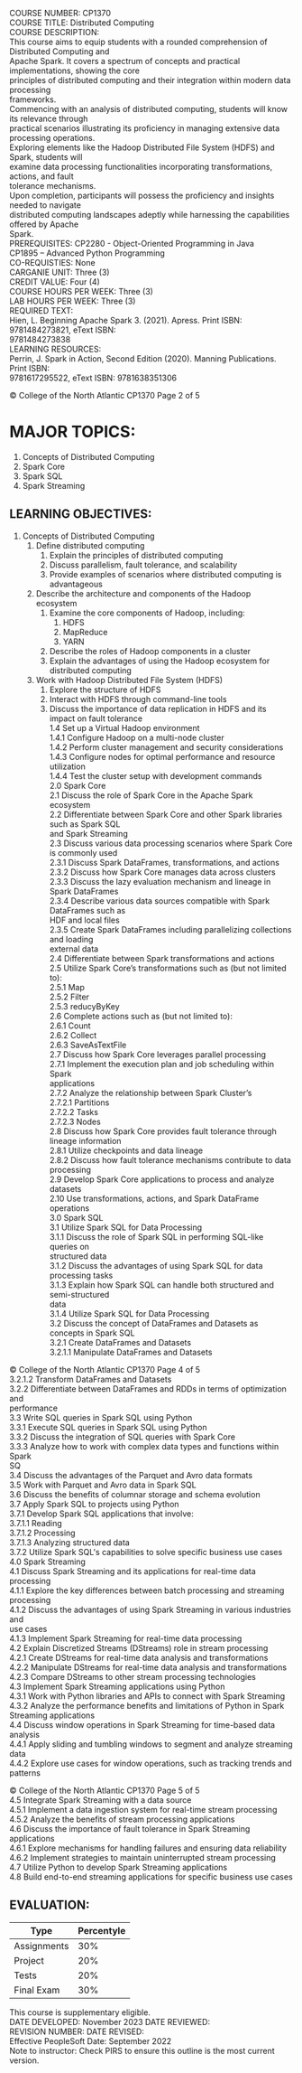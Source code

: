 
COURSE NUMBER: CP1370  
COURSE TITLE: Distributed Computing  
COURSE DESCRIPTION:  
This course aims to equip students with a rounded comprehension of Distributed Computing and  
Apache Spark. It covers a spectrum of concepts and practical implementations, showing the core  
principles of distributed computing and their integration within modern data processing  
frameworks.  
Commencing with an analysis of distributed computing, students will know its relevance through  
practical scenarios illustrating its proficiency in managing extensive data processing operations.  
Exploring elements like the Hadoop Distributed File System (HDFS) and Spark, students will  
examine data processing functionalities incorporating transformations, actions, and fault  
tolerance mechanisms.  
Upon completion, participants will possess the proficiency and insights needed to navigate  
distributed computing landscapes adeptly while harnessing the capabilities offered by Apache  
Spark.  
PREREQUISITES: CP2280 - Object-Oriented Programming in Java  
CP1895 – Advanced Python Programming  
CO-REQUISTIES: None  
CARGANIE UNIT: Three (3)  
CREDIT VALUE: Four (4)  
COURSE HOURS PER WEEK: Three (3)  
LAB HOURS PER WEEK: Three (3)  
REQUIRED TEXT:  
Hien, L. Beginning Apache Spark 3. (2021). Apress. Print ISBN: 9781484273821, eText ISBN:  
9781484273838  
LEARNING RESOURCES:  
Perrin, J. Spark in Action, Second Edition (2020). Manning Publications. Print ISBN:  
9781617295522, eText ISBN: 9781638351306

© College of the North Atlantic CP1370 Page 2 of 5  
# MAJOR TOPICS:  
1. Concepts of Distributed Computing  
2. Spark Core  
3. Spark SQL  
4. Spark Streaming  
## LEARNING OBJECTIVES:  
1. Concepts of Distributed Computing  
	1. Define distributed computing  
		1. Explain the principles of distributed computing  
		2. Discuss parallelism, fault tolerance, and scalability  
		3. Provide examples of scenarios where distributed computing is advantageous  
	2. Describe the architecture and components of the Hadoop ecosystem  
		1. Examine the core components of Hadoop, including:  
			1. HDFS  
			2. MapReduce  
			3. YARN  
		2. Describe the roles of Hadoop components in a cluster  
		3. Explain the advantages of using the Hadoop ecosystem for distributed computing  
	3. Work with Hadoop Distributed File System (HDFS)  
		1. Explore the structure of HDFS  
		2. Interact with HDFS through command-line tools  
		3. Discuss the importance of data replication in HDFS and its impact on fault tolerance  
1.4 Set up a Virtual Hadoop environment  
1.4.1 Configure Hadoop on a multi-node cluster  
1.4.2 Perform cluster management and security considerations  
1.4.3 Configure nodes for optimal performance and resource utilization  
1.4.4 Test the cluster setup with development commands  
2.0 Spark Core  
2.1 Discuss the role of Spark Core in the Apache Spark ecosystem  
2.2 Differentiate between Spark Core and other Spark libraries such as Spark SQL  
and Spark Streaming  
2.3 Discuss various data processing scenarios where Spark Core is commonly used  
2.3.1 Discuss Spark DataFrames, transformations, and actions
2.3.2 Discuss how Spark Core manages data across clusters  
2.3.3 Discuss the lazy evaluation mechanism and lineage in Spark DataFrames  
2.3.4 Describe various data sources compatible with Spark DataFrames such as  
HDF and local files  
2.3.5 Create Spark DataFrames including parallelizing collections and loading  
external data  
2.4 Differentiate between Spark transformations and actions  
2.5 Utilize Spark Core’s transformations such as (but not limited to):  
2.5.1 Map  
2.5.2 Filter  
2.5.3 reducyByKey  
2.6 Complete actions such as (but not limited to):  
2.6.1 Count  
2.6.2 Collect  
2.6.3 SaveAsTextFile  
2.7 Discuss how Spark Core leverages parallel processing  
2.7.1 Implement the execution plan and job scheduling within Spark  
applications  
2.7.2 Analyze the relationship between Spark Cluster’s  
2.7.2.1 Partitions  
2.7.2.2 Tasks  
2.7.2.3 Nodes  
2.8 Discuss how Spark Core provides fault tolerance through lineage information  
2.8.1 Utilize checkpoints and data lineage  
2.8.2 Discuss how fault tolerance mechanisms contribute to data processing  
2.9 Develop Spark Core applications to process and analyze datasets  
2.10 Use transformations, actions, and Spark DataFrame operations  
3.0 Spark SQL  
3.1 Utilize Spark SQL for Data Processing  
3.1.1 Discuss the role of Spark SQL in performing SQL-like queries on  
structured data  
3.1.2 Discuss the advantages of using Spark SQL for data processing tasks  
3.1.3 Explain how Spark SQL can handle both structured and semi-structured  
data  
3.1.4 Utilize Spark SQL for Data Processing  
3.2 Discuss the concept of DataFrames and Datasets as concepts in Spark SQL  
3.2.1 Create DataFrames and Datasets  
3.2.1.1 Manipulate DataFrames and Datasets

© College of the North Atlantic CP1370 Page 4 of 5  
3.2.1.2 Transform DataFrames and Datasets  
3.2.2 Differentiate between DataFrames and RDDs in terms of optimization and  
performance  
3.3 Write SQL queries in Spark SQL using Python  
3.3.1 Execute SQL queries in Spark SQL using Python  
3.3.2 Discuss the integration of SQL queries with Spark Core  
3.3.3 Analyze how to work with complex data types and functions within Spark  
SQ  
3.4 Discuss the advantages of the Parquet and Avro data formats  
3.5 Work with Parquet and Avro data in Spark SQL  
3.6 Discuss the benefits of columnar storage and schema evolution  
3.7 Apply Spark SQL to projects using Python  
3.7.1 Develop Spark SQL applications that involve:  
3.7.1.1 Reading  
3.7.1.2 Processing  
3.7.1.3 Analyzing structured data  
3.7.2 Utilize Spark SQL's capabilities to solve specific business use cases  
4.0 Spark Streaming  
4.1 Discuss Spark Streaming and its applications for real-time data processing  
4.1.1 Explore the key differences between batch processing and streaming  
processing  
4.1.2 Discuss the advantages of using Spark Streaming in various industries and  
use cases  
4.1.3 Implement Spark Streaming for real-time data processing  
4.2 Explain Discretized Streams (DStreams) role in stream processing  
4.2.1 Create DStreams for real-time data analysis and transformations  
4.2.2 Manipulate DStreams for real-time data analysis and transformations  
4.2.3 Compare DStreams to other stream processing technologies  
4.3 Implement Spark Streaming applications using Python  
4.3.1 Work with Python libraries and APIs to connect with Spark Streaming  
4.3.2 Analyze the performance benefits and limitations of Python in Spark  
Streaming applications  
4.4 Discuss window operations in Spark Streaming for time-based data analysis  
4.4.1 Apply sliding and tumbling windows to segment and analyze streaming  
data  
4.4.2 Explore use cases for window operations, such as tracking trends and  
patterns

© College of the North Atlantic CP1370 Page 5 of 5  
4.5 Integrate Spark Streaming with a data source  
4.5.1 Implement a data ingestion system for real-time stream processing  
4.5.2 Analyze the benefits of stream processing applications  
4.6 Discuss the importance of fault tolerance in Spark Streaming applications  
4.6.1 Explore mechanisms for handling failures and ensuring data reliability  
4.6.2 Implement strategies to maintain uninterrupted stream processing  
4.7 Utilize Python to develop Spark Streaming applications  
4.8 Build end-to-end streaming applications for specific business use cases  
## EVALUATION: 

| Type        | Percentyle |
| ----------- | ---------- |
| Assignments | 30%        |
| Project     | 20%        |
| Tests       | 20%        |
| Final Exam  | 30%        |

This course is supplementary eligible.  
DATE DEVELOPED: November 2023 DATE REVIEWED:  
REVISION NUMBER: DATE REVISED:  
Effective PeopleSoft Date: September 2022  
Note to instructor: Check PIRS to ensure this outline is the most current version.
